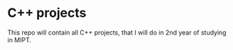 # C++ projects 

This repo will contain all C++ projects, that I will do in 2nd year of studying in MIPT.
